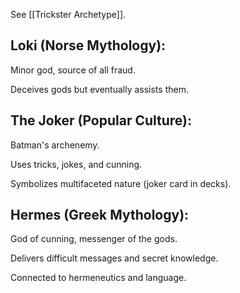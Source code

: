 See [[Trickster Archetype]].
## Loki (Norse Mythology):

Minor god, source of all fraud.

Deceives gods but eventually assists them.

## The Joker (Popular Culture):

Batman's archenemy.

Uses tricks, jokes, and cunning.

Symbolizes multifaceted nature (joker card in decks).

## Hermes (Greek Mythology):

God of cunning, messenger of the gods.

Delivers difficult messages and secret knowledge.

Connected to hermeneutics and language.
